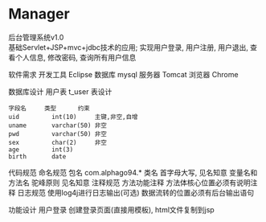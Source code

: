 # Manager
后台管理系统v1.0  
基础Servlet+JSP+mvc+jdbc技术的应用; 实现用户登录, 用户注册, 用户退出, 查看个人信息, 修改密码, 查询所有用户信息

	
软件需求
	开发工具 Eclipse
	数据库 mysql
	服务器 Tomcat
	浏览器 Chrome

数据库设计
	用户表 t_user
	表设计
	
	字段名		类型		约束
	uid			int(10) 	主键,非空,自增
	uname		varchar(50)	非空
	pwd			varchar(50)	非空
	sex			char(2)		非空
	age			int(3)	
	birth		date
	
代码规范
	命名规范
		包名 com.alphago94.*
		类名 首字母大写, 见名知意
		变量名和方法名 驼峰原则 见名知意
	注释规范
		方法功能注释
		方法体核心位置必须有说明注释
	日志规范
		使用log4j进行日志输出(可选)
		数据流转的位置必须有后台输出语句

功能设计
	用户登录
		创建登录页面(直接用模板), html文件复制到jsp
